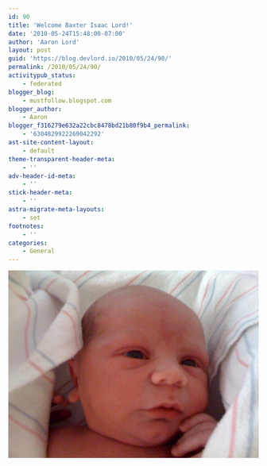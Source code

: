 ```yaml
---
id: 90
title: 'Welcome Baxter Isaac Lord!'
date: '2010-05-24T15:48:00-07:00'
author: 'Aaron Lord'
layout: post
guid: 'https://blog.devlord.io/2010/05/24/90/'
permalink: /2010/05/24/90/
activitypub_status:
    - federated
blogger_blog:
    - mustfollow.blogspot.com
blogger_author:
    - Aaron
blogger_f316279e632a22cbc8478bd21b80f9b4_permalink:
    - '6304829922269042292'
ast-site-content-layout:
    - default
theme-transparent-header-meta:
    - ''
adv-header-id-meta:
    - ''
stick-header-meta:
    - ''
astra-migrate-meta-layouts:
    - set
footnotes:
    - ''
categories:
    - General
---
```


<p class="mobile-photo"><a href="/assets/img/2011/10/photo-781537.jpg"><img src="/assets/img/2011/10/photo-781537.jpg?w=300" border="0" alt="" /></a></p>


